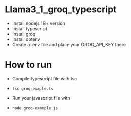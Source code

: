 # Llama3_1_groq_typescript

* Install nodejs 18+ version
* Install typescript
* Install groq
* Install dotenv
* Create a .env file and place your GROQ_API_KEY there

# How to run

* Compile typescript file with tsc
*     tsc groq-exaple.ts
*   Run your javascript file with
*     node groq-example.js

